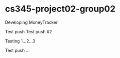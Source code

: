 # cs345-project02-group02
Developing MoneyTracker

Test push
Test push #2

Testing 1...2...3

Test push ...

